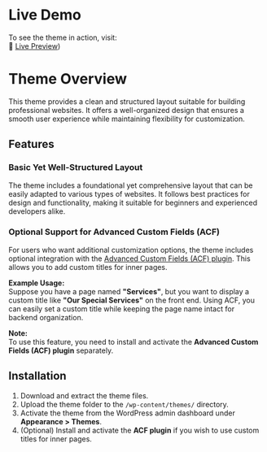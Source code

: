 # Live Demo  

To see the theme in action, visit:  
🔗 [Live Preview]([https://fund-me.co.uk/])) 

# Theme Overview

This theme provides a clean and structured layout suitable for building professional websites. It offers a well-organized design that ensures a smooth user experience while maintaining flexibility for customization.

## Features

### Basic Yet Well-Structured Layout
The theme includes a foundational yet comprehensive layout that can be easily adapted to various types of websites. It follows best practices for design and functionality, making it suitable for beginners and experienced developers alike.

### Optional Support for Advanced Custom Fields (ACF)
For users who want additional customization options, the theme includes optional integration with the [Advanced Custom Fields (ACF) plugin](https://www.advancedcustomfields.com/). This allows you to add custom titles for inner pages.

**Example Usage:**  
Suppose you have a page named **"Services"**, but you want to display a custom title like **"Our Special Services"** on the front end. Using ACF, you can easily set a custom title while keeping the page name intact for backend organization.

**Note:**  
To use this feature, you need to install and activate the **Advanced Custom Fields (ACF) plugin** separately.

## Installation

1. Download and extract the theme files.
2. Upload the theme folder to the `/wp-content/themes/` directory.
3. Activate the theme from the WordPress admin dashboard under **Appearance > Themes**.
4. (Optional) Install and activate the **ACF plugin** if you wish to use custom titles for inner pages.
